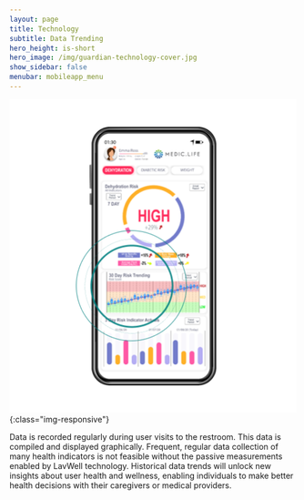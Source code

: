 ```yaml
---
layout: page
title: Technology
subtitle: Data Trending
hero_height: is-short
hero_image: /img/guardian-technology-cover.jpg
show_sidebar: false
menubar: mobileapp_menu
---
```


![Image](/img/mobile-app/trending.png){:class="img-responsive"}

Data is recorded regularly during user visits to the restroom.  This data is compiled and displayed graphically.  Frequent, regular data collection of many health indicators is not feasible without the passive measurements enabled by LavWell technology.  Historical data trends will unlock new insights about user health and wellness, enabling individuals to make better health decisions with their caregivers or medical providers.